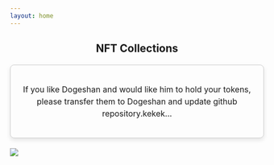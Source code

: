 ```yaml
---
layout: home
---
```

<h2 style="text-align: center; margin-bottom: 20px;">NFT Collections</h2>

<div style="
    max-width: 600px; 
    margin: 20px auto; 
    padding: 20px; 
    border: 1px solid #ccc; 
    border-radius: 8px; 
    box-shadow: 0 4px 8px rgba(0, 0, 0, 0.1);
    text-align: center;
">
    <p style="font-size: 16px; line-height: 1.5;">
        If you like Dogeshan and would like him to hold your tokens, please transfer them to Dogeshan and update github repository.kekek...
    </p>
</div>
<div style="text-align:center;">
  <img src="/suitboy.png" style="display:block; margin:auto;"/>
</div>